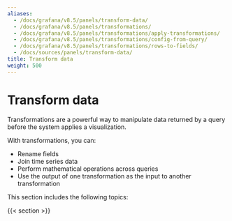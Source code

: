 ```yaml
---
aliases:
  - /docs/grafana/v8.5/panels/transform-data/
  - /docs/grafana/v8.5/panels/transformations/
  - /docs/grafana/v8.5/panels/transformations/apply-transformations/
  - /docs/grafana/v8.5/panels/transformations/config-from-query/
  - /docs/grafana/v8.5/panels/transformations/rows-to-fields/
  - /docs/sources/panels/transform-data/
title: Transform data
weight: 500
---
```


# Transform data

Transformations are a powerful way to manipulate data returned by a query before the system applies a visualization.

With transformations, you can:

- Rename fields
- Join time series data
- Perform mathematical operations across queries
- Use the output of one transformation as the input to another transformation

This section includes the following topics:

{{< section >}}
